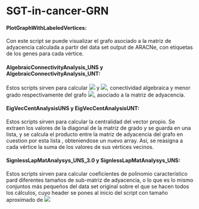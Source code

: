 # SGT-in-cancer-GRN

 
#### PlotGraphWithLabeledVertices: 
Con este script se puede visualizar el grafo asociado a la matriz de adyacencia calculada a partir del data set output de ARACNe, con etiquetas de los genes para cada vértice.
 
#### AlgebraicConnectivityAnalysis_UNS y AlgebraicConnectivityAnalysis_UNT: 

Estos scripts sirven para calcular  <img src="https://render.githubusercontent.com/render/math?math=a(G)"> y <img src="https://render.githubusercontent.com/render/math?math=\delta(G)">, conectividad algebraica y menor grado respectivamente del grafo <img src="https://render.githubusercontent.com/render/math?math=G">, asociado a la matriz de adyacencia.


#### EigVecCentAnalysisUNS y EigVecCentAnalysisUNT: 
Estos scripts sirven para calcular la centralidad del vector propio. Se extraen los valores de la diagonal de la matriz
de grado y se guarda en una lista, y se calcula el producto entre la matriz de adyacencia del grafo en cuestion por esta lista , obteniendose un nuevo array. Así, se reasigna a cada vértice la suma de los valores de sus vértices vecinos.


#### SignlessLapMatAnalysys_UNS_3.0 y SignlessLapMatAnalysys_UNS:
Estos scripts sirven para calcular coeficientes de polinomio característico pard diferentes tamaños de sub-matriz de adyacencia, o lo que es lo mismo conjuntos más pequeños del data set original sobre el que se hacen todos los cálculos, cuyo header se pones al inicio del script con tamaño aproximado de <img src="https://render.githubusercontent.com/render/math?math=16000\times16000">
